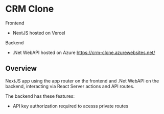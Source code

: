 # CRM Clone

Frontend

- NextJS hosted on Vercel

Backend

- .Net WebAPI hosted on Azure
  https://crm-clone.azurewebsites.net/

## Overview

NextJS app using the app router on the frontend and .Net WebAPI on the backend, interacting via React Server actions and API routes.

The backend has these features:

- API key authorization required to acesss private routes
